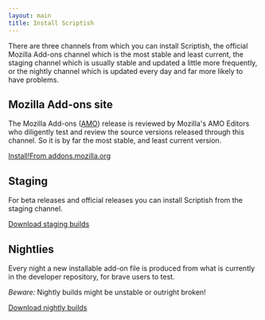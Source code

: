 ```yaml
---
layout: main
title: Install Scriptish
---
```


There are three channels from which you can install Scriptish, the official
Mozilla Add-ons channel which is the most stable and least current, the staging
channel which is usually stable and updated a little more frequently, or the
nightly channel which is updated every day and far more likely to have problems.

## Mozilla Add-ons site

The Mozilla Add-ons ([AMO](http://addons.mozilla.org/)) release is reviewed by Mozilla's AMO Editors who diligently test and
review the source versions released through this channel. So it is by far the
most stable, and least current version.

<a href="https://addons.mozilla.org/firefox/addon/scriptish/" class="install">Install!<span>From addons.mozilla.org</span></a>

## Staging

For beta releases and official releases you can install Scriptish from the
staging channel.

[Download staging builds](https://github.com/erikvold/scriptish/downloads)

## Nightlies

Every night a new installable add-on file is produced from what is currently in the developer repository, for brave users to test.

_Beware:_ Nightly builds might be unstable or outright broken!

[Download nightly builds](https://github.com/nmaier/scriptish/downloads)
